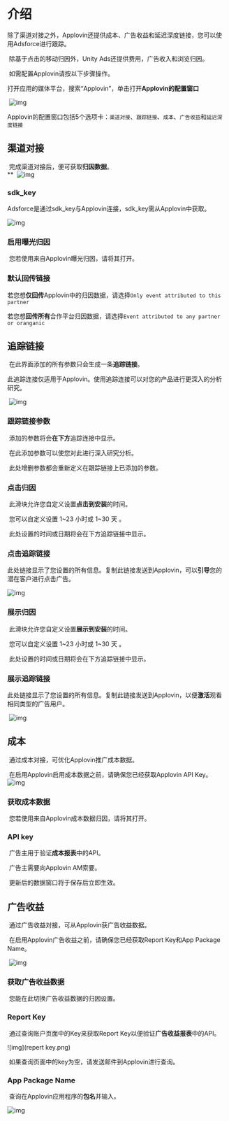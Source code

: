 # 介绍

​     除了渠道对接之外，Applovin还提供成本、广告收益和延迟深度链接，您可以使用Adsforce进行跟踪。

​     除基于点击的移动归因外，Unity Ads还提供费用，广告收入和浏览归因。

​     如需配置Applovin请按以下步骤操作。

​     打开应用的媒体平台，搜索“Applovin”，单击打开**Applovin的配置窗口**

​     ![img](wpsE9BD.tmp.png) 

​     Applovin的配置窗口包括5个选项卡：`渠道对接`、`跟踪链接`、`成本`、`广告收益`和`延迟深度链接`      

## **渠道对接**

​     完成渠道对接后，便可获取**归因数据**。     
**
​     ![img](wpsE9BE.tmp.png) 

### **sdk_key**

​     Adsforce是通过sdk_key与Applovin连接，sdk_key需从Applovin中获取。  

![img](sdk-key.png)

### **启用曝光归因**

​     您若使用来自Applovin曝光归因，请将其打开。

### **默认回传链接**

​     若您想**仅回传**Applovin中的归因数据，请选择`Only event attributed to this partner`

​     若您想**回传所有**合作平台归因数据，请选择`Event attributed to any partner or oranganic`

## **追踪链接**

​     在此界面添加的所有参数只会生成一条**追踪链接**。

​     此追踪连接仅适用于Applovin。使用追踪连接可以对您的产品进行更深入的分析研究。

​     ![img](wpsE9CF.tmp.png) 

### **跟踪链接参数**

​     添加的参数将会**在下方**追踪连接中显示。

​     在此添加参数可以使您对此进行深入研究分析。

​     此处增删参数都会重新定义在跟踪链接上已添加的参数。

### **点击归因**

​     此滑块允许您自定义设置**点击到安装**的时间。

​     您可以自定义设置 1~23 小时或 1~30 天 。

​     此处设置的时间或日期将会在下方追踪链接中显示。

### **点击追踪链接**

​     此处链接显示了您设置的所有信息。复制此链接发送到Applovin，可以**引导**您的潜在客户进行点击广告。

![img](5.png)

### **展示归因**

​     此滑块允许您自定义设置**展示到安装**的时间。

​     您可以自定义设置 1~23 小时或 1~30 天 。

​     此处设置的时间或日期将会在下方追踪链接中显示。

### **展示追踪链接**

​     此处链接显示了您设置的所有信息。复制此链接发送到Applovin，以便**激活**观看相同类型的广告用户。

​                                                                      ![img](1.png) 

 

## **成本**

​     通过成本对接，可优化Applovin推广成本数据。

​     在启用Applovin启用成本数据之前，请确保您已经获取Applovin API Key。
  ![img](wpsE9E0.png) 

### **获取成本数据**

​     您若使用来自Applovin成本数据归因，请将其打开。

### **API key**

​     广告主用于验证**成本报表**中的API。 

​     广告主需要向Applovin AM索要。

​     更新后的数据窗口将于保存后立即生效。

## **广告收益**

​     通过广告收益对接，可从Applovin获广告收益数据。

​     在启用Applovin广告收益之前，请确保您已经获取Report Key和App Package Name。

​     ![img](wpsE9E1.tmp.png) 

### **获取广告收益数据**

​     您能在此切换广告收益数据的归因设置。

### **Report Key**

​     通过查询账户页面中的Key来获取Report Key以便验证**广告收益报表**中的API。

![img](repert key.png)

​     如果查询页面中的key为空，请发送邮件到Applovin进行查询。

### **App Package Name**

​     查询在Applovin应用程序的**包名**并输入。

![img](351CA064-7373-4987-AB84-DD3D34E7DF52.png)
